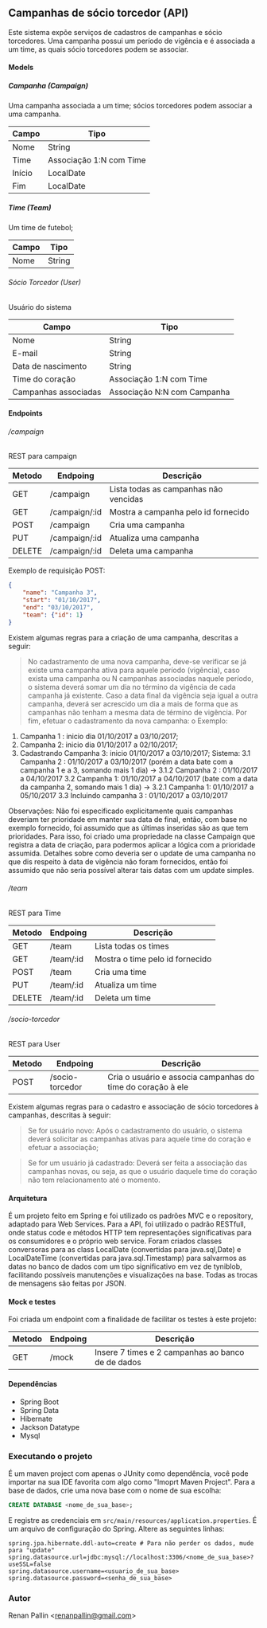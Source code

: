 ## Campanhas de sócio torcedor (API)
Este sistema expõe serviços de cadastros de campanhas e sócio torcedores. Uma campanha possui um período de vigência e é associada a um time, as quais sócio torcedores podem se associar.

#### Models
##### Campanha (Campaign)
Uma campanha associada a um time; sócios torcedores podem associar a uma campanha.

| Campo         | Tipo        |
| ------------- | ------------- |
| Nome          | String |
| Time          | Associação 1:N com Time |
| Início        | LocalDate |
| Fim           | LocalDate |

##### Time (Team)
Um time de futebol;

| Campo         | Tipo        |
| ------------- | ------------- |
| Nome          | String |

###### Sócio Torcedor (User)
Usuário do sistema

| Campo         | Tipo        |
| ------------- | ------------- |
| Nome          | String |
| E-mail          | String |
| Data de nascimento | String |
| Time do coração   | Associação 1:N com Time |
| Campanhas associadas   | Associação N:N com Campanha |


#### Endpoints
###### /campaign
REST para campaign

| Metodo        | Endpoing | Descrição                             |
| ------------- | -------- | --------------------------------------|
| GET | /campaign | Lista todas as campanhas não vencidas |
| GET | /campaign/:id | Mostra a campanha pelo id fornecido |
| POST | /campaign | Cria uma campanha |
| PUT | /campaign/:id | Atualiza uma campanha |
| DELETE | /campaign/:id | Deleta uma campanha |

Exemplo de requisição POST:
```json
{
    "name": "Campanha 3",
    "start": "01/10/2017",
    "end": "03/10/2017",
    "team": {"id": 1}
}
```

Existem algumas regras para a criação de uma campanha, descritas a seguir:
> No cadastramento de uma nova campanha, deve-se verificar se já existe uma campanha
ativa para aquele período (vigência), caso exista uma campanha ou N campanhas associadas
naquele período, o sistema deverá somar um dia no término da vigência de cada campanha
já existente. Caso a data final da vigência seja igual a outra campanha, deverá ser acrescido
um dia a mais de forma que as campanhas não tenham a mesma data de término de
vigência. Por fim, efetuar o cadastramento da nova campanha:
o Exemplo:
1. Campanha 1 : inicio dia 01/10/2017 a 03/10/2017;
2. Campanha 2: inicio dia 01/10/2017 a 02/10/2017;
3. Cadastrando Campanha 3: inicio 01/10/2017 a 03/10/2017;
 Sistema:
    3.1 Campanha 2 : 01/10/2017 a 03/10/2017 (porém a data bate com a campanha 1 e a 3, somando mais 1 dia)
    -> 3.1.2 Campanha 2 : 01/10/2017 a 04/10/2017
    3.2 Campanha 1: 01/10/2017 a 04/10/2017 (bate com a data da campanha 2, somando mais 1 dia)
    -> 3.2.1 Campanha 1: 01/10/2017 a 05/10/2017
    3.3 Incluindo campanha 3 : 01/10/2017 a 03/10/2017

Observações:
Não foi especificado explicitamente quais campanhas deveriam ter prioridade em manter sua data de final, então, com base no exemplo fornecido, foi assumido que as últimas inseridas são as que tem prioridades. Para isso, foi criado uma propriedade na classe Campaign que registra a data de criação, para podermos aplicar a lógica com a prioridade assumida.
Detalhes sobre como deveria ser o update de uma campanha no que dis respeito à data de vigência não foram fornecidos, então foi assumido que não seria possível alterar tais datas com um update simples.

###### /team
REST para Time

| Metodo        | Endpoing | Descrição                             |
| ------------- | -------- | --------------------------------------|
| GET | /team | Lista todas os times |
| GET | /team/:id | Mostra o time pelo id fornecido |
| POST | /team | Cria uma time |
| PUT | /team/:id | Atualiza um time |
| DELETE | /team/:id | Deleta um time |

###### /socio-torcedor
REST para User

| Metodo        | Endpoing | Descrição                             |
| ------------- | -------- | --------------------------------------|
| POST | /socio-torcedor | Cria o usuário e associa campanhas do time do coração à ele |

Existem algumas regras para o cadastro e associação de sócio torcedores à campanhas, descritas à seguir:
> Se for usuário novo: Após o cadastramento do usuário, o sistema deverá
solicitar as campanhas ativas para aquele time do coração e efetuar a
associação;

>  Se for um usuário já cadastrado: Deverá ser feita a associação das
campanhas novas, ou seja, as que o usuário daquele time do coração não
tem relacionamento até o momento.

#### Arquitetura
É um projeto feito em Spring e foi utilizado os padrões MVC e o repository, adaptado para Web Services.
Para a API, foi utilizado o padrão RESTfull, onde status code e métodos HTTP tem representações significativas para os consumidores e o próprio web service.
Foram criados classes conversoras para as class LocalDate (convertidas para java.sql,Date) e LocalDateTime (convertidas para java.sql.Timestamp) para salvarmos as datas no banco de dados com um tipo significativo em vez de tyniblob, facilitando possíveis manutenções e visualizações na base.
Todas as trocas de mensagens são feitas por JSON.

#### Mock e testes
Foi criada um endpoint com a finalidade de facilitar os testes à este projeto:

| Metodo        | Endpoing | Descrição                             |
| ------------- | -------- | --------------------------------------|
| GET | /mock | Insere 7 times e 2 campanhas ao banco de de dados |

#### Dependências
 - Spring Boot
 - Spring Data
 - Hibernate
 - Jackson Datatype
 - Mysql


### Executando o projeto
É um maven project com apenas o JUnity como dependência, você pode importar na sua IDE favorita com algo como "Imoprt Maven Project".
Para a base de dados, crie uma nova base com o nome de sua escolha:
```sql
CREATE DATABASE <nome_de_sua_base>;
```
E registre as credenciais em `src/main/resources/application.properties`. É um arquivo de configuração do Spring. Altere as seguintes linhas:

```properties
spring.jpa.hibernate.ddl-auto=create # Para não perder os dados, mude para "update"
spring.datasource.url=jdbc:mysql://localhost:3306/<nome_de_sua_base>?useSSL=false
spring.datasource.username=<usuario_de_sua_base>
spring.datasource.password=<senha_de_sua_base>
```

### Autor
Renan Pallin \<renanpallin@gmail.com\>

